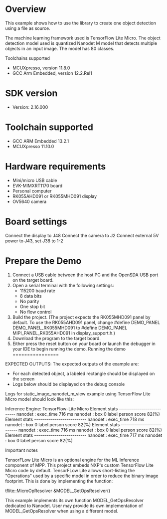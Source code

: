 Overview
========

This example shows how to use the library to create one object detection using a file as source.

The machine learning framework used is TensorFlow Lite Micro.
The object detection model used is quantized Nanodet M model that detects multiple objects in an input image.
The model has 80 classes.

Toolchains supported
- MCUXpresso, version 11.8.0
- GCC Arm Embedded, version 12.2.Rel1


SDK version
===========
- Version: 2.16.000

Toolchain supported
===================
- GCC ARM Embedded  13.2.1
- MCUXpresso  11.10.0

Hardware requirements
=====================
- Mini/micro USB cable
- EVK-MIMXRT1170 board
- Personal computer
- RK055AHD091 or RK055MHD091 display
- OV5640 camera

Board settings
==============
Connect the display to J48
Connect the camera to J2
Connect external 5V power to J43, set J38 to 1-2

Prepare the Demo
================
1. Connect a USB cable between the host PC and the OpenSDA USB port on the target board.
2. Open a serial terminal with the following settings:
   - 115200 baud rate
   - 8 data bits
   - No parity
   - One stop bit
   - No flow control
3. Build the project. (The project expects the RK055MHD091 panel by default. To use the RK055AHD091 panel,
    change #define DEMO_PANEL DEMO_PANEL_RK055MHD091 to #define DEMO_PANEL MIPI_PANEL_RK055AHD091
    in display_support.h.)
4. Download the program to the target board.
5. Either press the reset button on your board or launch the debugger in your IDE to begin running the demo.
Running the demo
================

EXPECTED OUTPUTS:
The expected outputs of the example are:
- For each detected object, a labeled rectangle should be displayed on the screen
- Logs below should be displayed on the debug console

Logs for static_image_nanodet_m_view example using TensorFlow Lite Micro model should look like this:

Inference Engine: TensorFlow-Lite Micro
Element stats --------------------------
nanodet : exec_time 716 ms
nanodet : box 0 label person score 82(%)
Element stats --------------------------
nanodet : exec_time 718 ms
nanodet : box 0 label person score 82(%)
Element stats --------------------------
nanodet : exec_time 716 ms
nanodet : box 0 label person score 82(%)
Element stats --------------------------
nanodet : exec_time 717 ms
nanodet : box 0 label person score 82(%)

Important notes

TensorFLow Lite Micro is an optional engine for the ML Inference component of MPP.
This project embeds NXP's custom TensorFlow Lite Micro code by default.
TensorFLow Lite allows short-listing the "Operations" used by a specific model in order to reduce the binary image footprint.
This is done by implementing the function:

tflite::MicroOpResolver &MODEL_GetOpsResolver()

This example implements its own function MODEL_GetOpsResolver dedicated to Nanodet.
User may provide its own implementation of MODEL_GetOpsResolver when using a different model.
